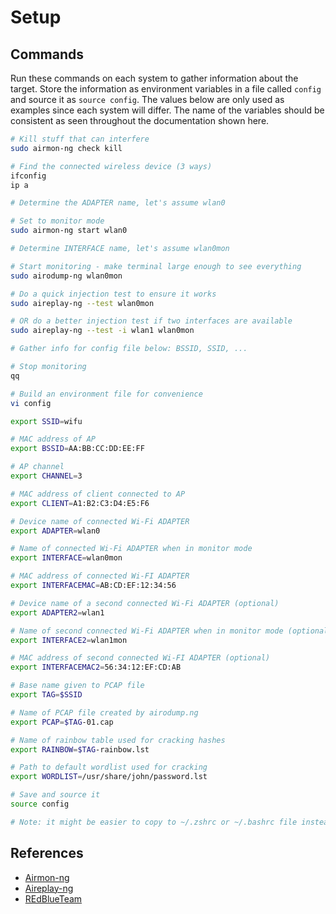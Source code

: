 # Setup

## Commands

Run these commands on each system to gather information about the target. Store the information as environment variables in a file called `config` and source it as `source config`. The values below are only used as examples since each system will differ. The name of the variables should be consistent as seen throughout the documentation shown here.

```bash
# Kill stuff that can interfere
sudo airmon-ng check kill

# Find the connected wireless device (3 ways)
ifconfig
ip a

# Determine the ADAPTER name, let's assume wlan0

# Set to monitor mode
sudo airmon-ng start wlan0

# Determine INTERFACE name, let's assume wlan0mon

# Start monitoring - make terminal large enough to see everything
sudo airodump-ng wlan0mon

# Do a quick injection test to ensure it works
sudo aireplay-ng --test wlan0mon

# OR do a better injection test if two interfaces are available
sudo aireplay-ng --test -i wlan1 wlan0mon

# Gather info for config file below: BSSID, SSID, ...

# Stop monitoring
qq

# Build an environment file for convenience
vi config

export SSID=wifu

# MAC address of AP
export BSSID=AA:BB:CC:DD:EE:FF

# AP channel
export CHANNEL=3

# MAC address of client connected to AP
export CLIENT=A1:B2:C3:D4:E5:F6

# Device name of connected Wi-Fi ADAPTER
export ADAPTER=wlan0

# Name of connected Wi-Fi ADAPTER when in monitor mode
export INTERFACE=wlan0mon

# MAC address of connected Wi-FI ADAPTER
export INTERFACEMAC=AB:CD:EF:12:34:56

# Device name of a second connected Wi-Fi ADAPTER (optional)
export ADAPTER2=wlan1

# Name of second connected Wi-Fi ADAPTER when in monitor mode (optional)
export INTERFACE2=wlan1mon

# MAC address of second connected Wi-FI ADAPTER (optional)
export INTERFACEMAC2=56:34:12:EF:CD:AB

# Base name given to PCAP file
export TAG=$SSID

# Name of PCAP file created by airodump.ng
export PCAP=$TAG-01.cap

# Name of rainbow table used for cracking hashes
export RAINBOW=$TAG-rainbow.lst

# Path to default wordlist used for cracking
export WORDLIST=/usr/share/john/password.lst

# Save and source it
source config

# Note: it might be easier to copy to ~/.zshrc or ~/.bashrc file instead
```

## References

* [Airmon-ng](https://www.aircrack-ng.org/doku.php?id=airmon-ng)
* [Aireplay-ng](https://www.aircrack-ng.org/doku.php?id=aireplay-ng)
* [REdBlueTeam](https://youtu.be/_9qJ1Urpn0Y?t=1691)